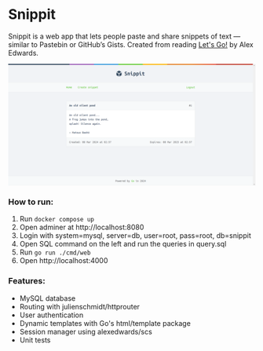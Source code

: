# Snippit


Snippit is a web app that lets people paste and share snippets of text — similar to Pastebin or GitHub’s Gists. Created from reading [Let's Go!](https://lets-go.alexedwards.net/) by Alex Edwards.

<img align="center" src="./img/snippet.png" width="700px" >

### How to run:
1. Run `docker compose up`
2. Open adminer at http://localhost:8080
3. Login with system=mysql, server=db, user=root, pass=root, db=snippit
4. Open SQL command on the left and run the queries in query.sql
5. Run `go run ./cmd/web`
6. Open http://localhost:4000

### Features:
- MySQL database
- Routing with julienschmidt/httprouter
- User authentication
- Dynamic templates with Go's html/template package
- Session manager using alexedwards/scs
- Unit tests

